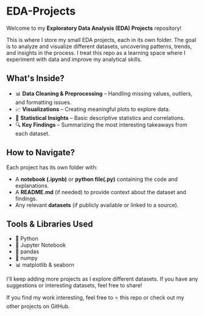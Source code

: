 # EDA-Projects

Welcome to my **Exploratory Data Analysis (EDA) Projects** repository! 

This is where I store my small EDA projects, each in its own folder. The goal is to analyze and visualize different datasets, uncovering patterns, trends, and insights in the process. I treat this repo as a learning space where I experiment with data and improve my analytical skills.

## What's Inside?
- 📊 **Data Cleaning & Preprocessing** – Handling missing values, outliers, and formatting issues.
- 📈 **Visualizations** – Creating meaningful plots to explore data.
- 📑 **Statistical Insights** – Basic descriptive statistics and correlations.
- 🔍 **Key Findings** – Summarizing the most interesting takeaways from each dataset.

## How to Navigate?
Each project has its own folder with:
- A **notebook (.ipynb)** or **python file(.py)** containing the code and explanations.
- A **README.md** (if needed) to provide context about the dataset and findings.
- Any relevant **datasets** (if publicly available or linked to a source).

## Tools & Libraries Used
- 🐍 Python
- 📓 Jupyter Notebook
- 🐼 pandas
- 🔢 numpy
- 📊 matplotlib & seaborn


I'll keep adding more projects as I explore different datasets. If you have any suggestions or interesting datasets, feel free to share!

If you find my work interesting, feel free to ⭐ this repo or check out my other projects on GitHub.
